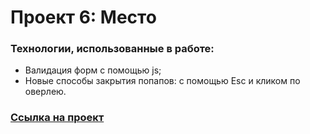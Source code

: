 # Проект 6: Место

### Технологии, использованные в работе:
* Валидация форм с помощью js;
* Новые способы закрытия попапов: с помощью Esc и кликом по оверлею.

### [Ссылка на проект](https://nastyalyashko.github.io/mesto/)
